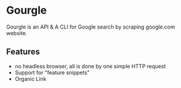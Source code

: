 # Gourgle

Gourgle is an API & A CLI for Google search by scraping google.com website.

## Features

- no headless browser, all is done by one simple HTTP request
- Support for "feature snippets"
- Organic Link
